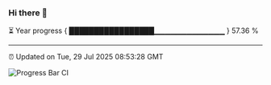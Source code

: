 ### Hi there 👋

⏳ Year progress { █████████████████▁▁▁▁▁▁▁▁▁▁▁▁▁ } 57.36 %

---

⏰ Updated on Tue, 29 Jul 2025 08:53:28 GMT

![Progress Bar CI](https://github.com/IshwaranRudhara/GIT-ACTION/workflows/Progress%20Bar%20CI/badge.svg)
